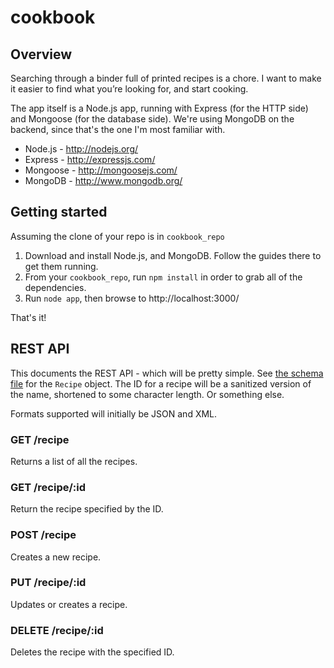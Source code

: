 # cookbook

## Overview

Searching through a binder full of printed recipes is a chore.  I want to make it easier to find what you’re looking for, and start cooking.

The app itself is a Node.js app, running with Express (for the HTTP side) and Mongoose (for the database side).  We're using MongoDB on the backend, since that's the one I'm most familiar with.

* Node.js - http://nodejs.org/
* Express - http://expressjs.com/
* Mongoose - http://mongoosejs.com/
* MongoDB - http://www.mongodb.org/

## Getting started

Assuming the clone of your repo is in ``cookbook_repo``

1. Download and install Node.js, and MongoDB.  Follow the guides there to get them running.
1. From your ``cookbook_repo``, run ``npm install`` in order to grab all of the dependencies.
1. Run ``node app``, then browse to http://localhost:3000/

That's it!


## REST API

This documents the REST API - which will be pretty simple.  See [the schema file](model/db.js) for the ``Recipe`` object.  The ID for a recipe will be a sanitized version of the name, shortened to some character length.  Or something else.

Formats supported will initially be JSON and XML.

### GET /recipe

Returns a list of all the recipes.

### GET /recipe/:id

Return the recipe specified by the ID.

### POST /recipe

Creates a new recipe.

### PUT /recipe/:id

Updates or creates a recipe.

### DELETE /recipe/:id

Deletes the recipe with the specified ID.
